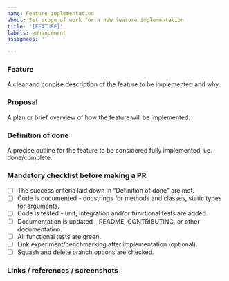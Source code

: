 ```yaml
---
name: Feature implementation
about: Set scope of work for a new feature implementation
title: '[FEATURE]'
labels: enhancement
assignees: ''

---
```


### Feature
A clear and concise description of the feature to be implemented and why.

### Proposal
A plan or brief overview of how the feature will be implemented.

### Definition of done
A precise outline for the feature to be considered fully implemented, i.e. done/complete.

### Mandatory checklist before making a PR
* [ ] The success criteria laid down in “Definition of done” are met.
* [ ] Code is documented - docstrings for methods and classes, static types for arguments.
* [ ] Code is tested - unit, integration and/or functional tests are added.
* [ ] Documentation is updated - README, CONTRIBUTING, or other documentation.
* [ ] All functional tests are green.
* [ ] Link experiment/benchmarking after implementation (optional).
* [ ] Squash and delete branch options are checked.

<!-- Base checklist. Don’t hesitate to adapt it to your use-case. -->

### Links / references / screenshots
<!-- For ex: link to CI job, experiment runs, etc. -->
